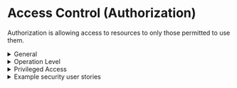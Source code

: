 # Access Control (Authorization)

Authorization is allowing access to resources to only those permitted to use them. 

<details>
  <summary> General </summary>
  
* Ensure that users accessing resources hold valid credentials to do so.
* Associate users with a well-defined set of roles and privileges.
* Protect role and permission metadata from replay or tampering.
* Enforce access control rules on a trusted service layer.
* Ensure users can only access resources for which they possess specific authorization.
* Deny access by default; start new users with no access.
* Ensure that all user and data attributes and policy information used by access controls cannot be manipulated by users unless specifically authorized.
* Verify that access controls fail securely, including when an exception occurs.
* Use MFA at least for administrative interfaces.
* Disable directory browsing ability.
* Disable viewing of directory/file metadata.
* Enforce additional authorization for lower value systems (e.g. step-up or adaptive authorization).
* Enforce separation of duties for high-value functionality.
</details>

<details>
  <summary> Operation Level </summary>
  
* Protect sensitive data and APIs against direct object attacks
* Use a strong anti-CSRF mechanism (preferably built into the framework) to protect authenticated functionality.
</details>


<details>
  <summary> Privileged Access </summary>
  
* Grant temporary permissions to perform privileged tasks. This prevents unauthorized users from gaining access after elevated permissions have expired. Grant access only when users need it, for as short a duration as necessary.
</details>

<details>
  <summary> Example security user stories </summary>
  
* As a user, I want the application to have access controls in place to ensure I can only access what I need to through least-privilege principals.
* As a user, I want APIs to be protected against direct access attack.
* As a user, I want the application's administrative features to use multi-factor authentication.
</details>
